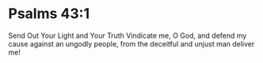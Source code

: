 # Psalms 43:1

Send Out Your Light and Your Truth Vindicate me, O God, and defend my cause against an ungodly people, from the deceitful and unjust man deliver me!
